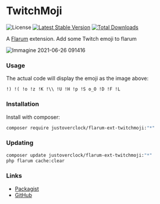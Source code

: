 # TwitchMoji

![License](https://img.shields.io/badge/license-MIT-blue.svg) [![Latest Stable Version](https://img.shields.io/packagist/v/justoverclock/flarum-ext-twitchmoji.svg)](https://packagist.org/packages/justoverclock/flarum-ext-twitchmoji) [![Total Downloads](https://img.shields.io/packagist/dt/justoverclock/flarum-ext-twitchmoji.svg)](https://packagist.org/packages/justoverclock/flarum-ext-twitchmoji)

A [Flarum](http://flarum.org) extension. Add some Twitch emoji to flarum

![Immagine 2021-06-26 091416](https://user-images.githubusercontent.com/79002016/123505473-91b92800-d65f-11eb-9975-7b1bd14b3509.png)

### Usage
The actual code will display the emoji as the image above:

``` !) !( !o !z !K !\\ !U !H !p !S o_O !D !F !L ```

### Installation

Install with composer:

```sh
composer require justoverclock/flarum-ext-twitchmoji:"*"
```

### Updating

```sh
composer update justoverclock/flarum-ext-twitchmoji:"*"
php flarum cache:clear
```

### Links

- [Packagist](https://packagist.org/packages/justoverclock/flarum-ext-twitchmoji)
- [GitHub](https://github.com/justoverclockl/flarum-ext-twitchmoji)

